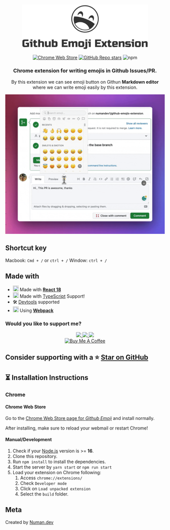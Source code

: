 <div align="center">
  <img src="media/readmeLogo.png" width="400"/> 
</div>
<div align="center">

[![Chrome Web Store](https://img.shields.io/static/v1?style=for-the-badge&message=Chrome+Web+Store&color=4285F4&logo=Google+Chrome&logoColor=FFFFFF&label=)](https://discord.gg/dtYzk8sp)
[![GitHub Repo stars](https://img.shields.io/github/stars/numandev1/react-native-keys?style=for-the-badge&logo=github)](https://github.com/numandev1/react-native-keys/stargazers)
![npm](https://img.shields.io/static/v1?style=for-the-badge&message=TypeScript&color=3178C6&logo=TypeScript&logoColor=FFFFFF&label=)

</div>

<h3 align="center">Chrome extension for writing emojis in Github Issues/PR.</h3>
<p align="center">By this extension we can see emoji button on Githun <b>Markdown editor</b> where we can write emoji easily by this extension.</p>

<div align="center">

<img src="media/media.gif" width="800" />

</div>

## Shortcut key

Macbook: `Cmd + /` or `ctrl + /`
Window: `ctrl + /`

## Made with

- <img src="https://img.icons8.com/?size=2x&id=t5K2CR8feVdX&format=png" width="18" height="18"/> Made with **[React 18](https://reactjs.org)**
- <img src="https://img.icons8.com/?size=2x&id=uJM6fQYqDaZK&format=png" width="18" height="18"/> Made with [TypeScript](https://www.typescriptlang.org/) Support!
- 🛠️ [Devtools](https://developer.chrome.com/docs/extensions/mv3/devtools/) supported
- <img src="https://img.icons8.com/?size=2x&id=nvw4LO3DfcyI&format=png" width="18" height="18"/> Using **[Webpack](https://webpack.js.org/)**

### Would you like to support me?

<div align="center">
<a href="https://github.com/numandev1?tab=followers">
    <img src="https://img.shields.io/github/followers/numandev1?label=Follow%20%40numandev1&style=social" height="36" />
</a>
<a href="https://twitter.com/numandev1/">
    <img src="https://img.shields.io/twitter/follow/numandev1?label=Follow%20%40numandev1&style=social" height="36" />
</a>
<a href="https://www.youtube.com/@numandev?sub_confirmation=1"><img src="https://img.shields.io/youtube/channel/subscribers/UCYCUspfN7ZevgCj3W5GlFAw?style=social" height="36" /><a/>
</br>
<a href="https://www.buymeacoffee.com/numan.dev" target="_blank"><img src="https://www.buymeacoffee.com/assets/img/custom_images/orange_img.png" alt="Buy Me A Coffee" style="height: auto !important;width: auto !important;" ></a>
</div>

## Consider supporting with a ⭐️ [Star on GitHub](https://github.com/numandev1/github-emojis-extension/stargazers)

## ⏳ Installation Instructions

### Chrome

#### Chrome Web Store

Go to the [Chrome Web Store page for _Github Emoji_](https://chrome.google.com/webstore/detail/test) and install normally.

After installing, make sure to reload your webmail or restart Chrome!

#### Manual/Development

1. Check if your [Node.js](https://nodejs.org/) version is >= **16**.
2. Clone this repository.
3. Run `npm install` to install the dependencies.
4. Start the server by `yarn start` or `npm run start`
5. Load your extension on Chrome following:
   1. Access `chrome://extensions/`
   2. Check `Developer mode`
   3. Click on `Load unpacked extension`
   4. Select the `build` folder.

## Meta

Created by [Numan.dev](https://numan.dev/)
